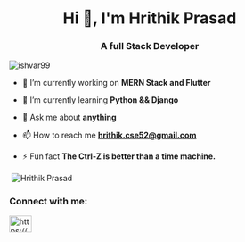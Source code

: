 <h1 align="center">Hi 👋, I'm Hrithik Prasad</h1>
<h3 align="center">A full Stack Developer</h3>

<p align="left"> <img src="https://komarev.com/ghpvc/?username=ishvar99&label=Profile%20views&color=0e75b6&style=flat" alt="ishvar99" /> </p>

- 🔭 I’m currently working on **MERN Stack and Flutter**

- 🌱 I’m currently learning **Python && Django**

- 💬 Ask me about **anything**

- 📫 How to reach me **hrithik.cse52@gmail.com**

- ⚡ Fun fact **The Ctrl-Z is better than a time machine.**



<p>&nbsp;<img align="center" src="https://github-readme-stats.vercel.app/api?count_private=true&username=Hrithikcse52&theme=radical&hide=issues" alt="Hrithik Prasad" /></p>

<p align="left">
<h3 align="left">Connect with me:</h3>
<a href="https://www.linkedin.com/in/hrithikprasad/" target="blank"><img align="center" src="https://cdn.jsdelivr.net/npm/simple-icons@3.0.1/icons/linkedin.svg" alt="https://www.linkedin.com/in/hrithikprasad/" height="30" width="40" /></a>
